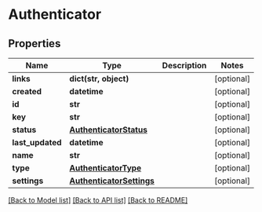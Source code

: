 # Authenticator

## Properties
Name | Type | Description | Notes
------------ | ------------- | ------------- | -------------
**links** | **dict(str, object)** |  | [optional] 
**created** | **datetime** |  | [optional] 
**id** | **str** |  | [optional] 
**key** | **str** |  | [optional] 
**status** | [**AuthenticatorStatus**](AuthenticatorStatus.md) |  | [optional] 
**last_updated** | **datetime** |  | [optional] 
**name** | **str** |  | [optional] 
**type** | [**AuthenticatorType**](AuthenticatorType.md) |  | [optional] 
**settings** | [**AuthenticatorSettings**](AuthenticatorSettings.md) |  | [optional] 

[[Back to Model list]](../README.md#documentation-for-models) [[Back to API list]](../README.md#documentation-for-api-endpoints) [[Back to README]](../README.md)

